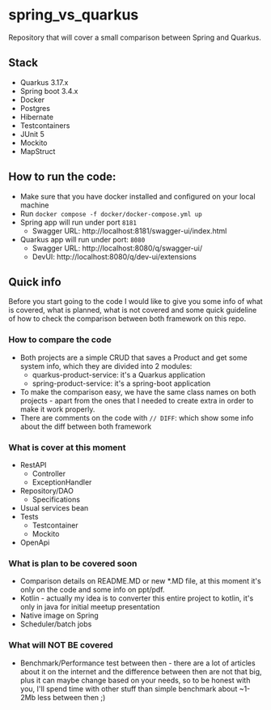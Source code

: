 # spring_vs_quarkus

Repository that will cover a small comparison between Spring and Quarkus.

## Stack

- Quarkus 3.17.x
- Spring boot 3.4.x
- Docker
- Postgres
- Hibernate
- Testcontainers
- JUnit 5
- Mockito
- MapStruct

## How to run the code:

- Make sure that you have docker installed and configured on your local machine
- Run `docker compose -f docker/docker-compose.yml up`
- Spring app will run under port `8181`
    - Swagger URL: http://localhost:8181/swagger-ui/index.html
- Quarkus app will run under port: `8080`
    - Swagger URL: http://localhost:8080/q/swagger-ui/
    - DevUI: http://localhost:8080/q/dev-ui/extensions

## Quick info

Before you start going to the code I would like to give you some info of what is covered, what is planned, what is not
covered and some quick guideline of how to check the comparison between both framework on this repo.

### How to compare the code

- Both projects are a simple CRUD that saves a Product and get some system info, which they are divided into 2 modules:
    - quarkus-product-service: it's a Quarkus application
    - spring-product-service: it's a spring-boot application
- To make the comparison easy, we have the same class names on both projects - apart from the ones that I needed to
  create extra in order to make it work properly.
- There are comments on the code with `// DIFF`: which show some info about the diff between both framework

### What is cover at this moment

- RestAPI
    - Controller
    - ExceptionHandler
- Repository/DAO
    - Specifications
- Usual services bean
- Tests
    - Testcontainer
    - Mockito
- OpenApi

### What is plan to be covered soon

- Comparison details on README.MD or new *.MD file, at this moment it's only on the code and some info on ppt/pdf.
- Kotlin - actually my idea is to converter this entire project to kotlin, it's only in java for initial meetup
  presentation
- Native image on Spring
- Scheduler/batch jobs

### What will NOT BE covered

- Benchmark/Performance test between then - there are a lot of articles about it on the internet and the difference
  between then are not that big, plus it can maybe change based on your needs, so to be honest with you, I'll spend time
  with other stuff than simple benchmark about ~1-2Mb less between then ;)
